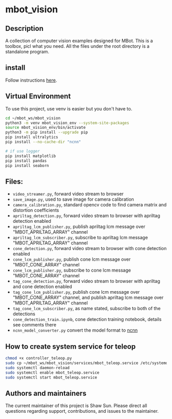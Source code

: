 # mbot_vision

## Description
A collection of computer vision examples designed for MBot. This is a toolbox, picl what you need. All the files under the root directory is a standalone program.

## install
Follow instructions [here](https://rob550-docs.github.io/docs/botlab/how-to-guide/mbot-vision-guide.html).

## Virtual Environment
To use this project, use venv is easier but you don't have to.

```bash
cd ~/mbot_ws/mbot_vision
python3 -m venv mbot_vision_env --system-site-packages
source mbot_vision_env/bin/activate
python3 -m pip install --upgrade pip
pip install ultralytics
pip install --no-cache-dir "ncnn"
```

```bash
# if use logger
pip install matplotlib
pip install pandas
pip install seaborn
```

## Files:
- `video_streamer.py`, forward video stream to browser
- `save_image.py`, used to save image for camera calibration
- `camera_calibration.py`, standard opencv code to find camera matrix and distortion coefficients
- `apriltag_detection.py`, forward video stream to browser with apriltag detection enabled
- `apriltag_lcm_publisher.py`, publish apriltag lcm message over "MBOT_APRILTAG_ARRAY" channel
- `apriltag_lcm_subscriber.py`, subscribe to apriltag lcm message "MBOT_APRILTAG_ARRAY" channel
- `cone_detection.py`, forward video stream to browser with cone detection enabled
- `cone_lcm_publisher.py`, publish cone lcm message over "MBOT_CONE_ARRAY" channel
- `cone_lcm_publisher.py`, subscribe to cone lcm message "MBOT_CONE_ARRAY" channel
- `tag_cone_detection.py`, forward video stream to browser with apriltag and cone detection enabled
- `tag_cone_lcm_publisher.py`, publish cone lcm message over "MBOT_CONE_ARRAY" channel, and publish apriltag lcm message over "MBOT_APRILTAG_ARRAY" channel
- `tag_cone_lcm_subscriber.py`, as name stated, subscribe to both of the detections
- `cone_detection_train.ipynb`, cone detection training notebook, details see comments there
- `ncnn_model_converter.py` convert the model format to [ncnn](https://docs.ultralytics.com/integrations/ncnn/)


## How to create system service for teleop
```bash
chmod +x controller_teleop.py
sudo cp ~/mbot_ws/mbot_vision/services/mbot_teleop.service /etc/systemd/system/ 
sudo systemctl daemon-reload 
sudo systemctl enable mbot_teleop.service
sudo systemctl start mbot_teleop.service
```

## Authors and maintainers
The current maintainer of this project is Shaw Sun. Please direct all questions regarding support, contributions, and issues to the maintainer.